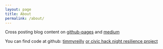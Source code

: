 ```yaml
---
layout: page
title: About
permalink: /about/
---
```


Cross posting blog content on [github-pages](https://timmyreilly.github.io/) and [medium](https://medium.com/@timothyreilly)


You can find code at github:
[timmyreilly](https://github.com/timmyreilly/)
[or civic hack night resilience project](https://github.com/ResiliencyWorkingGroup)

